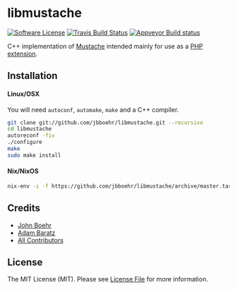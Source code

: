 # libmustache

[![Software License](https://img.shields.io/badge/license-MIT-brightgreen.svg?style=flat)](LICENSE.md)
[![Travis Build Status](https://travis-ci.com/jbboehr/libmustache.png?branch=master)](https://travis-ci.com/jbboehr/libmustache)
[![Appveyor Build status](https://ci.appveyor.com/api/projects/status/1bwyjyo1cel03b2r?svg=true)](https://ci.appveyor.com/project/jbboehr/libmustache)

C++ implementation of [Mustache](https://mustache.github.com/) intended mainly for use as a [PHP extension](https://github.com/jbboehr/php-mustache).


## Installation

#### Linux/OSX

You will need `autoconf`, `automake`, `make` and a C++ compiler.

``` sh
git clone git://github.com/jbboehr/libmustache.git --recursive
cd libmustache
autoreconf -fiv
./configure
make
sudo make install
```

#### Nix/NixOS

``` sh
nix-env -i -f https://github.com/jbboehr/libmustache/archive/master.tar.gz
```


## Credits

- [John Boehr](https://github.com/jbboehr)
- [Adam Baratz](https://github.com/adambaratz)
- [All Contributors](../../contributors)


## License

The MIT License (MIT). Please see [License File](LICENSE.md) for more information.

